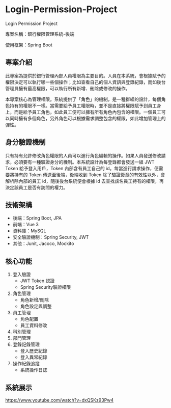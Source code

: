 # Login-Permission-Project
Login Permission Project

專案名稱：銀行權限管理系統-後端

使用框架：Spring Boot

## 專案介紹

此專案為提供於銀行管理內部人員權限為主要目的。人員在本系統，會根據賦予的權限決定可以執行哪一些個操作；比如查看自己的個人資訊與登錄紀錄，而如後台管理員擁有最高權限，可以執行所有新增、刪除或修改的操作。

本專案核心為管理權限。系統提供了「角色」的機制，是一種群組的設計，每個角色持有的權限不一樣。當需要給予員工權限時，並不是直接將權限賦予到員工身上，而是給予員工角色，如此員工便可以擁有所有角色內包含的權限。一個員工可以同時擁有多個角色，另外角色可以根據需求調整包含的權限，如此增加管理上的彈性。

## 身分驗證機制

只有持有允許修改角色權限的人員可以進行角色編輯的操作。如果人員發送修改請求，必須要有一種驗證身分的機制。本系統設計為每登錄都會發送一組 JWT Token 給予登入用戶，Token 內部含有員工自己的 id。每當進行請求操作，便需要將持有的 Token 傳送至後端，後端收到 Token 除了驗證簽章的有效性以外，會解析除內部的員工 id，隨後後台系統便會根據 id 去查找該名員工持有的權限，再決定該員工是否有訪問的權力。

 ## 技術架構
 - 後端：Spring Boot, JPA
 -  前端：Vue 3
 - 資料庫：MySQL
 - 安全驗證機制：Spring Security, JWT
 - 其他：Junit, Jacoco, Mockito

 ## 核心功能
1. 登入驗證
   - JWT Token 認證
   - Spring Security驗證權限
2. 角色管理
   - 角色新增/刪除
   - 角色設定與調整
3. 員工管理
   - 角色配置
   - 員工資料修改
4. 科別管理
5. 部門管理
6. 登錄記錄管理
   - 登入歷史紀錄
   - 登入異常紀錄
7. 操作紀錄追蹤
   - 系統操作日誌

 ## 系統展示
https://www.youtube.com/watch?v=dxQSKz93Pw4
